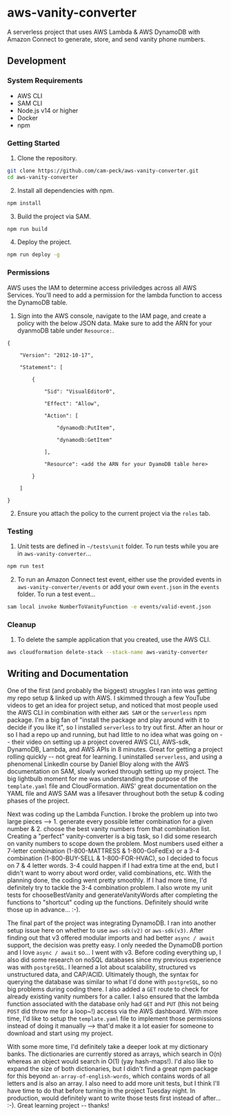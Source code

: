 # aws-vanity-converter

A serverless project that uses AWS Lambda & AWS DynamoDB with Amazon Connect to generate, store, and send vanity phone numbers. 

## Development

### System Requirements

- AWS CLI
- SAM CLI
- Node.js v14 or higher
- Docker
- npm

### Getting Started

1. Clone the repository.

```bash
git clone https://github.com/cam-peck/aws-vanity-converter.git
cd aws-vanity-converter
```

2. Install all dependencies with npm.

```bash
npm install
```

3. Build the project via SAM.

```bash
npm run build
```

4. Deploy the project.

```bash
npm run deploy -g
```

### Permissions

AWS uses the IAM to determine access priviledges across all AWS Services. You'll need to add a permission for the lambda function to access the DynamoDB table. 

1. Sign into the AWS console, navigate to the IAM page, and create a policy with the below JSON data. Make sure to add the ARN for your dyanmoDB table under `Resource:`.

```
{

    "Version": "2012-10-17",

    "Statement": [

        {

            "Sid": "VisualEditor0",

            "Effect": "Allow",

            "Action": [

                "dynamodb:PutItem",

                "dynamodb:GetItem"

            ],

            "Resource": <add the ARN for your DyamoDB table here>

        }

    ]

}
```

2. Ensure you attach the policy to the current project via the `roles` tab.

### Testing
1. Unit tests are defined in `~/tests\unit` folder. To run tests while you are in `aws-vanity-converter`...

```bash
npm run test
```

2. To run an Amazon Connect test event, either use the provided events in `aws-vanity-converter/events` or add your own `event.json` in the `events` folder. To run a test event...

```bash
sam local invoke NumberToVanityFunction -e events/valid-event.json
```

### Cleanup

1. To delete the sample application that you created, use the AWS CLI.

```bash
aws cloudformation delete-stack --stack-name aws-vanity-converter
```

## Writing and Documentation

One of the first (and probably the biggest) struggles I ran into was getting my repo setup & linked up with AWS. I skimmed through a few YouTube videos to get an idea for project setup, and noticed that most people used the AWS CLI in combination with either `AWS SAM` or the `serverless` npm package. I'm a big fan of "install the package and play around with it to decide if you like it", so I installed `serverless` to try out first. After an hour or so I had a repo up and running, but had little to no idea what was going on -- their video on setting up a project covered AWS CLI, AWS-sdk, DynamoDB, Lambda, and AWS APIs in 8 minutes. Great for getting a project rolling quickly -- not great for learning. I uninstalled `serverless`, and using a phenomenal LinkedIn course by Daniel Bloy along with the AWS documentation on SAM, slowly worked through setting up my project. The big lightbulb moment for me was understanding the purpose of the `template.yaml` file and CloudFormation. AWS' great documentation on the YAML file and AWS SAM was a lifesaver throughout both the setup & coding phases of the project.

Next was coding up the Lambda Function. I broke the problem up into two large pieces --> 1. generate every possible letter combination for a given number & 2. choose the best vanity numbers from that combination list. Creating a "perfect" vanity-converter is a big task, so I did some research on vanity numbers to scope down the problem. Most numbers used either a 7-letter combination (1-800-MATTRESS & 1-800-GoFedEx) or a 3-4 combination (1-800-BUY-SELL & 1-800-FOR-HVAC), so I decided to focus on 7 & 4 letter words. 3-4 could happen if I had extra time at the end, but I didn't want to worry about word order, valid combinations, etc. With the planning done, the coding went pretty smoothly. If I had more time, I'd definitely try to tackle the 3-4 combination problem. I also wrote my unit tests for chooseBestVanity and generateVanityWords after completing the functions to "shortcut" coding up the functions. Definitely should write those up in advance... :-). 

The final part of the project was integrating DynamoDB. I ran into another setup issue here on whether to use `aws-sdk(v2)` or `aws-sdk(v3)`. After finding out that v3 offered modular imports and had better `async / await` support, the decision was pretty easy. I only needed the DynamoDB portion and I love `async / await` so... I went with v3. Before coding everything up, I also did some research on noSQL databases since my previous experience was with `postgreSQL`. I learned a lot about scalability, structured vs unstructured data, and CAP/ACID. Ultimately though, the syntax for querying the database was similar to what I'd done with `postgreSQL`, so no big problems during coding there. I also added a `GET` route to check for already existing vanity numbers for a caller. I also ensured that the lambda function associated with the database only had `GET` and `PUT` (this not being `POST` did throw me for a loop~!) access via the AWS dashboard. With more time, I'd like to setup the `template.yaml` file to implement those permissions instead of doing it manually --> that'd make it a lot easier for someone to download and start using my project.

With some more time, I'd definitely take a deeper look at my dictionary banks. The dictionaries are currently stored as arrays, which search in O(n) whereas an object would search in O(1) (yay hash-maps!). I'd also like to expand the size of both dictionaries, but I didn't find a great npm package for this beyond `an-array-of-english-words`, which contains words of all letters and is also an array. I also need to add more unit tests, but I think I'll have time to do that before turning in the project Tuesday night. In production, would definitely want to write those tests first instead of after... :-). Great learning project -- thanks!
